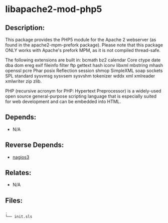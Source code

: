 # libapache2-mod-php5

## Description:

This package provides the PHP5 module for the Apache 2 webserver (as found in the apache2-mpm-prefork package).  Please note that this package ONLY works with Apache's prefork MPM, as it is not compiled thread-safe.

The following extensions are built in: bcmath bz2 calendar Core ctype date dba dom ereg exif fileinfo filter ftp gettext hash iconv libxml mbstring mhash openssl pcre Phar posix Reflection session shmop SimpleXML soap sockets SPL standard sysvmsg sysvsem sysvshm tokenizer wddx xml xmlreader xmlwriter zip zlib.

PHP (recursive acronym for PHP: Hypertext Preprocessor) is a widely-used open source general-purpose scripting language that is especially suited for web development and can be embedded into HTML.

## Depends:

  -  N/A

## Reverse Depends:

  -  [nagios3](/salt/nagios3)

## Relates:

  -  N/A

## Files:

```bash
.
└── init.sls
```
